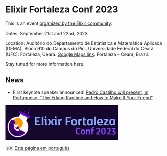 # Elixir Fortaleza Conf 2023

This is an event [organized by the Elixir community](https://elixiremfoco.github.io/elixirfortaleza/organizacao).

Dates: September 21st and 22nd, 2023.

Location: Auditório do Departamento de Estatística e Matemática Aplicada (DEMA), Bloco 910 do Campus do Pici, Universidade Federal do Ceará (UFC). Fortaleza, Ceará. [Google Maps link](https://maps.app.goo.gl/NaYqoxgS12xayjAq8). Fortaleza - Ceará, Brazil.

Stay tuned for more information here.

## News

- First keynote speaker announced! [Pedro Castilho will present, in Portuguese,  "The Erlang Runtime and How to Make It Your Friend"](https://twitter.com/elixiremfoco/status/1691131521175076865?s=20). 



<img src="./images/ArteCharleno.jpeg" width="70%">


🇧🇷 [Esta página em português](http://elixiremfoco.github.io/elixirfortaleza/)


